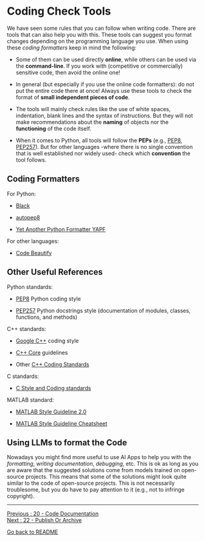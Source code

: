 # Coding Check Tools

We have seen some rules that you can follow when writing code. There are tools that can also help you with this. These tools can suggest you format changes depending on the programming language you use. When using these *coding formatters* keep in mind the following:

- Some of them can be used directly **online**, while others can be used via the **command-line**. If you work with (competitive or commercially) sensitive code, then avoid the online one!

- In general (but especially if you use the online code formatters): do not put the entire code there at once! Always use these tools to check the format of **small independent pieces of code**.   

- The tools will mainly check rules like the use of white spaces, indentation, blank lines and the syntax of instructions. But they will not make recommendations about the **naming** of objects nor the **functioning** of the code itself.

- When it comes to Python, all tools will follow the **PEPs** (e.g., [PEP8](https://www.python.org/dev/peps/pep-0008/), [PEP257](https://www.python.org/dev/peps/pep-0257/)). But for other languages -where there is no single convention that is well established nor widely used- check which **convention** the tool follows.  


## Coding Formatters

For Python:

- [Black](https://pypi.org/project/black/)

- [autopep8](https://pypi.org/project/autopep8/)

- [Yet Another Python Formatter YAPF](https://github.com/google/yapf)  


For other languages:

- [Code Beautify](https://codebeautify.org)


## Other Useful References

Python standards:

- [PEP8](https://www.python.org/dev/peps/pep-0008/) Python coding style

- [PEP257](https://www.python.org/dev/peps/pep-0257/) Python docstrings style (documentation of modules, classes, functions, and methods)


C++ standards:

- [Google C++](https://google.github.io/styleguide/cppguide.html) coding style

- [C++ Core](https://github.com/isocpp/CppCoreGuidelines/blob/master/CppCoreGuidelines.md) guidelines

- Other [C++ Coding Standards](https://isocpp.org/wiki/faq/coding-standards)


C standards: 

- [C Style and Coding standards](https://www.doc.ic.ac.uk/lab/cplus/cstyle.html)


MATLAB standard:

- [MATLAB Style Guideline 2.0](https://nl.mathworks.com/matlabcentral/fileexchange/46056-matlab-style-guidelines-2-0)  

- [MATLAB Style Guideline Cheatsheet](https://nl.mathworks.com/matlabcentral/fileexchange/45047-matlab-style-guidelines-cheat-sheet)  


## Using LLMs to format the Code

Nowadays you might find more useful to use AI Apps to help you with the *formatting*, *writing documentation*, *debugging*, etc. This is ok as long as you are aware that the suggested solutions come from models trained on open-source projects. This means that some of the solutions might look quite similar to the code of open-source projects. This is not necessarily troublesome, but you do have to pay attention to it (e.g., not to infringe copyright).  

________________________

[Previous : 20 - Code Documentation](https://github.com/HeatherAn/recommended-coding-practices/blob/main/20-Code-Documentation.md)  
[Next : 22 - Publish Or Archive](https://github.com/HeatherAn/recommended-coding-practices/blob/main/22-Publish-Or-Archive.md)  

[Go back to README](https://github.com/HeatherAn/recommended-coding-practices#readme)